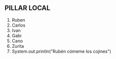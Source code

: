 ## PILLAR LOCAL

1. Ruben
2. Carlos
3. Ivan
4. Gabi
5. Cano
6. Zurita
7. System.out.println("Rubén cómeme los cojines")
